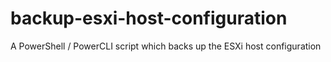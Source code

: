 # backup-esxi-host-configuration
A PowerShell / PowerCLI script which backs up the ESXi host configuration
